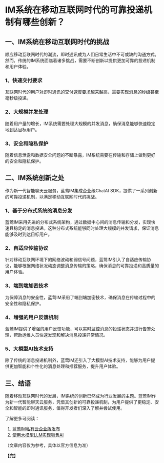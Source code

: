 # IM系统在移动互联网时代的可靠投递机制有哪些创新？

## 一、IM系统在移动互联网时代的挑战
顺应移动互联网时代的潮流，即时通讯成为人们日常生活中不可或缺的沟通方式。然而，传统的IM系统面临着诸多挑战，需要不断创新以提供更加可靠的投递机制和用户体验。

### 1、快速交付要求
互联网时代的用户对即时通讯的交付速度要求越来越高，需要实现消息的秒级甚至毫秒级投递。

### 2、大规模并发处理
随着用户量的增长，IM系统需要处理大规模的并发消息，确保消息能够快速稳定地到达目标用户。

### 3、安全和隐私保护
随着信息泄露和数据安全问题的不断暴露，IM系统需要在传输和存储上做到更好的安全和隐私保护。

## 二、IM系统创新之处
作为新一代智能聊天云服务，蓝莺IM集成企业级ChatAI SDK，提供了一系列创新的可靠投递机制，以满足移动互联网时代的挑战。

### 1、基于分布式系统的消息分发
蓝莺IM采用先进的分布式系统架构，通过数据中心间的消息传输和分发，实现快速且稳定的消息投递。这种分布式系统能够同时处理大规模的并发请求，保证消息能够及时到达目标用户。

### 2、自适应传输协议
针对移动互联网环境下的网络波动和弱信号问题，蓝莺IM引入了自适应传输协议，能够根据网络状况动态调整消息传输的策略，确保消息的可靠投递和高质量的用户体验。

### 3、端到端加密技术
为保障消息的安全性，蓝莺IM采用了端到端加密技术，确保消息在传输过程中的安全性和隐私保护。

### 4、增强的用户反馈机制
蓝莺IM提供了增强的用户反馈功能，可以实时监控消息的投递状态并进行告警处理，帮助运维人员快速发现和解决消息投递异常情况。

### 5、大模型AI技术支持
除了传统的消息投递机制外，蓝莺IM还引入了大模型AI技术支持，能够为用户提供更加智能和个性化的消息处理和推荐服务，提升用户体验。

## 三、结语
随着移动互联网时代的发展，IM系统的创新已然成为行业发展的主题。蓝莺IM作为新一代智能聊天云服务，凭借其创新的可靠投递机制，为用户提供了更稳定、安全和智能的即时通讯服务，值得开发者们深入了解并尝试使用。

了解更多可阅读：
1. [蓝莺IM私有云企业版发布](https://lanying.link/doc/xxxxx "蓝莺IM私有云企业版发布")
2. [使用大模型LLM实现销售AI](https://lanying.link/doc/yyyyy "使用大模型LLM实现销售AI")

（文章内容仅为参考，具体以官方信息为准）

**【完】**